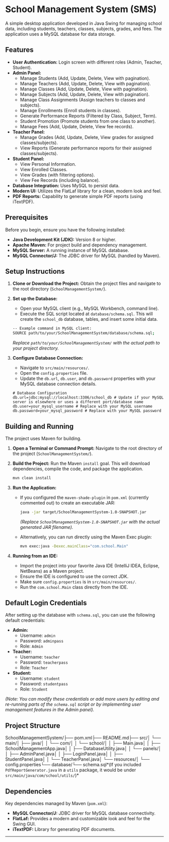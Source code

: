 # School Management System (SMS)

A simple desktop application developed in Java Swing for managing school data, including students, teachers, classes, subjects, grades, and fees. The application uses a MySQL database for data storage.

## Features

* **User Authentication:** Login screen with different roles (Admin, Teacher, Student).
* **Admin Panel:**
    * Manage Students (Add, Update, Delete, View with pagination).
    * Manage Teachers (Add, Update, Delete, View with pagination).
    * Manage Classes (Add, Update, Delete, View with pagination).
    * Manage Subjects (Add, Update, Delete, View with pagination).
    * Manage Class Assignments (Assign teachers to classes and subjects).
    * Manage Enrollments (Enroll students in classes).
    * Generate Performance Reports (Filtered by Class, Subject, Term).
    * Student Promotion (Promote students from one class to another).
    * Manage Fees (Add, Update, Delete, View fee records).
* **Teacher Panel:**
    * Manage Grades (Add, Update, Delete, View grades for assigned classes/subjects).
    * View Reports (Generate performance reports for their assigned classes/subjects).
* **Student Panel:**
    * View Personal Information.
    * View Enrolled Classes.
    * View Grades (with filtering options).
    * View Fee Records (including balance).
* **Database Integration:** Uses MySQL to persist data.
* **Modern UI:** Utilizes the FlatLaf library for a clean, modern look and feel.
* **PDF Reports:** Capability to generate simple PDF reports (using iTextPDF).

## Prerequisites

Before you begin, ensure you have the following installed:

* **Java Development Kit (JDK):** Version 8 or higher.
* **Apache Maven:** For project build and dependency management.
* **MySQL Server:** A running instance of MySQL database.
* **MySQL Connector/J:** The JDBC driver for MySQL (handled by Maven).

## Setup Instructions

1.  **Clone or Download the Project:** Obtain the project files and navigate to the root directory (`SchoolManagementSystem/`).

2.  **Set up the Database:**
    * Open your MySQL client (e.g., MySQL Workbench, command line).
    * Execute the SQL script located at `database/schema.sql`. This will create the `school_db` database, tables, and insert some initial data.
    ```bash
    -- Example command in MySQL client:
    SOURCE path/to/your/SchoolManagementSystem/database/schema.sql;
    ```
    *Replace `path/to/your/SchoolManagementSystem/` with the actual path to your project directory.*

3.  **Configure Database Connection:**
    * Navigate to `src/main/resources/`.
    * Open the `config.properties` file.
    * Update the `db.url`, `db.user`, and `db.password` properties with your MySQL database connection details.

    ```properties
    # Database Configuration
    db.url=jdbc:mysql://localhost:3306/school_db # Update if your MySQL server is elsewhere or uses a different port/database name
    db.user=your_mysql_username # Replace with your MySQL username
    db.password=your_mysql_password # Replace with your MySQL password
    ```

## Building and Running

The project uses Maven for building.

1.  **Open a Terminal or Command Prompt:** Navigate to the root directory of the project (`SchoolManagementSystem/`).

2.  **Build the Project:** Run the Maven `install` goal. This will download dependencies, compile the code, and package the application.

    ```bash
    mvn clean install
    ```

3.  **Run the Application:**

    * If you configured the `maven-shade-plugin` in `pom.xml` (currently commented out) to create an executable JAR:
        ```bash
        java -jar target/SchoolManagementSystem-1.0-SNAPSHOT.jar
        ```
        *(Replace `SchoolManagementSystem-1.0-SNAPSHOT.jar` with the actual generated JAR filename).*

    * Alternatively, you can run directly using the Maven Exec plugin:
        ```bash
        mvn exec:java -Dexec.mainClass="com.school.Main"
        ```

4.  **Running from an IDE:**
    * Import the project into your favorite Java IDE (IntelliJ IDEA, Eclipse, NetBeans) as a Maven project.
    * Ensure the IDE is configured to use the correct JDK.
    * Make sure `config.properties` is in `src/main/resources/`.
    * Run the `com.school.Main` class directly from the IDE.

## Default Login Credentials

After setting up the database with `schema.sql`, you can use the following default credentials:

* **Admin:**
    * Username: `admin`
    * Password: `adminpass`
    * Role: `Admin`
* **Teacher:**
    * Username: `teacher`
    * Password: `teacherpass`
    * Role: `Teacher`
* **Student:**
    * Username: `student`
    * Password: `studentpass`
    * Role: `Student`

*(Note: You can modify these credentials or add more users by editing and re-running parts of the `schema.sql` script or by implementing user management features in the Admin panel).*

## Project Structure

SchoolManagementSystem/├── pom.xml├── README.md├── src/│   └── main/│       ├── java/│       │   └── com/│       │       └── school/│       │           ├── Main.java│       │           ├── SchoolManagementApp.java│       │           ├── DatabaseUtility.java│       │           └── panels/│       │               ├── AdminPanel.java│       │               ├── LoginPanel.java│       │               ├── StudentPanel.java│       │               └── TeacherPanel.java│       └── resources/│           └── config.properties└── database/└── schema.sql*(If you included `PdfReportGenerator.java` in a `utils` package, it would be under `src/main/java/com/school/utils/`)*

## Dependencies

Key dependencies managed by Maven (`pom.xml`):

* **MySQL Connector/J:** JDBC driver for MySQL database connectivity.
* **FlatLaf:** Provides a modern and customizable look and feel for the Swing GUI.
* **iTextPDF:** Library for generating PDF documents.

---
